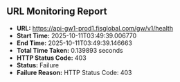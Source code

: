 ## URL Monitoring Report

- **URL:** https://api-gw1-prod1.fisglobal.com/gw/v1/health
- **Start Time:** 2025-10-11T03:49:39.006770
- **End Time:** 2025-10-11T03:49:39.146663
- **Total Time Taken:** 0.139893 seconds
- **HTTP Status Code:** 403
- **Status:** Failure
- **Failure Reason:** HTTP Status Code: 403
